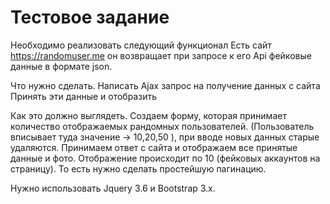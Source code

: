 # Тестовое задание 

Необходимо реализовать следующий функционал
Есть сайт https://randomuser.me он возвращает при запросе к его Api фейковые данные
в формате json.

Что нужно сделать.
Написать Ajax запрос на получение данных с сайта
Принять эти данные и отобразить

Как это должно выглядеть.
Создаем форму, которая принимает количество отображаемых рандомных пользователей. (Пользователь вписывает туда значение -> 10,20,50 ), при вводе новых данных старые удаляются.
Принимаем ответ с сайта и отображаем все принятые данные и фото. Отображение происходит по 10 (фейковых аккаунтов на страницу). То есть нужно сделать простейшую пагинацию.

Нужно использовать Jquery 3.6 и Bootstrap 3.x.


